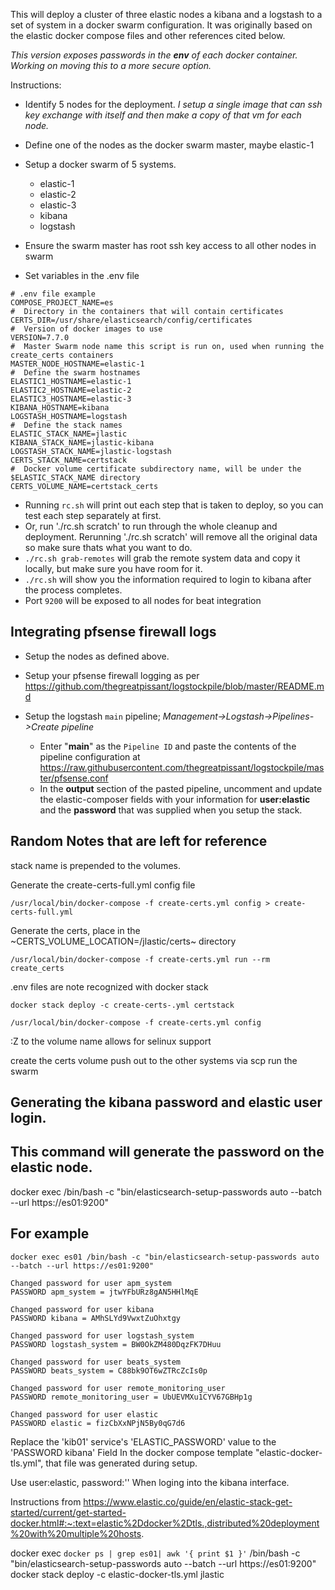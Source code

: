 This will deploy a cluster of three elastic nodes a kibana and a logstash to a set of system in a docker swarm configuration.  It was originally based on the elastic docker compose files and other references cited below.

*This version exposes passwords in the **env** of each docker container.  Working on moving this to a more secure option.*

Instructions:

- Identify 5 nodes for the deployment. *I setup a single image that can ssh key exchange with itself and then make a copy of that vm for each node.*

- Define one of the nodes as the docker swarm master, maybe elastic-1

- Setup a docker swarm of 5 systems.
	- elastic-1
	- elastic-2
	- elastic-3
	- kibana
	- logstash

- Ensure the swarm master has root ssh key access to all other nodes in swarm

- Set variables in the .env file
```
# .env file example
COMPOSE_PROJECT_NAME=es
#  Directory in the containers that will contain certificates
CERTS_DIR=/usr/share/elasticsearch/config/certificates
#  Version of docker images to use
VERSION=7.7.0
#  Master Swarm node name this script is run on, used when running the create_certs containers
MASTER_NODE_HOSTNAME=elastic-1
#  Define the swarm hostnames
ELASTIC1_HOSTNAME=elastic-1
ELASTIC2_HOSTNAME=elastic-2
ELASTIC3_HOSTNAME=elastic-3
KIBANA_HOSTNAME=kibana
LOGSTASH_HOSTNAME=logstash
#  Define the stack names
ELASTIC_STACK_NAME=jlastic
KIBANA_STACK_NAME=jlastic-kibana
LOGSTASH_STACK_NAME=jlastic-logstash
CERTS_STACK_NAME=certstack
#  Docker volume certificate subdirectory name, will be under the $ELASTIC_STACK_NAME directory
CERTS_VOLUME_NAME=certstack_certs
```

- Running `rc.sh` will print out each step that is taken to deploy, so you can test each step separately at first.
- Or, run './rc.sh scratch' to run through the whole cleanup and deployment.  Rerunning './rc.sh scratch' will remove all the original data so make sure thats what you want to do.
- `./rc.sh grab-remotes` will grab the remote system data and copy it locally, but make sure you have room for it.
- `./rc.sh` will show you the information required to login to kibana after the process completes.
- Port `9200` will be exposed to all nodes for beat integration


## Integrating pfsense firewall logs

- Setup the nodes as defined above.

- Setup your pfsense firewall logging as per https://github.com/thegreatpissant/logstockpile/blob/master/README.md

- Setup the logstash `main` pipeline; *Management->Logstash->Pipelines->Create pipeline*
  -  Enter "**main**" as the `Pipeline ID` and paste the contents of the pipeline configuration at https://raw.githubusercontent.com/thegreatpissant/logstockpile/master/pfsense.conf
  - In the **output** section of the pasted pipeline, uncomment and update the elastic-composer fields with your information for **user:elastic** and the **password** that was supplied when you setup the stack.


## Random Notes that are left for reference

stack name is prepended to the volumes.

Generate the create-certs-full.yml config file

`/usr/local/bin/docker-compose -f create-certs.yml config > create-certs-full.yml`

Generate the certs, place in the ~CERTS_VOLUME_LOCATION=/jlastic/certs~ directory

`/usr/local/bin/docker-compose -f create-certs.yml run --rm create_certs`

.env files are note recognized with docker stack 

`docker stack deploy -c create-certs-.yml certstack`

`/usr/local/bin/docker-compose -f create-certs.yml config`

:Z to the volume name allows for selinux support

create the certs volume
push out to the other systems via scp
run the swarm


## Generating the kibana password and elastic user login.

## This command will generate the password on the elastic node.
docker exec <es01-container-id> /bin/bash -c "bin/elasticsearch-setup-passwords auto --batch --url https://es01:9200"

## For example 
```
docker exec es01 /bin/bash -c "bin/elasticsearch-setup-passwords auto --batch --url https://es01:9200"

Changed password for user apm_system
PASSWORD apm_system = jtwYFbURz8gAN5HHlMqE

Changed password for user kibana
PASSWORD kibana = AMhSLYd9VwxtZuOhxtgy

Changed password for user logstash_system
PASSWORD logstash_system = BW0OkZM480DqzFK7DHuu

Changed password for user beats_system
PASSWORD beats_system = C88bk9OT6wZTRcZcIs0p

Changed password for user remote_monitoring_user
PASSWORD remote_monitoring_user = UbUEVMXu1CYV67GBHp1g

Changed password for user elastic
PASSWORD elastic = fizCbXxNPjN5By0qG7d6
```

Replace the 'kib01' service's 'ELASTIC_PASSWORD' value to the 'PASSWORD kibana' Field In the docker compose template "elastic-docker-tls.yml", that file was generated during setup.

Use user:elastic, password:'<PASSWORD elastic from above>' When loging into the kibana interface.

Instructions from https://www.elastic.co/guide/en/elastic-stack-get-started/current/get-started-docker.html#:~:text=elastic%2Ddocker%2Dtls.,distributed%20deployment%20with%20multiple%20hosts.

docker exec `docker ps | grep es01| awk '{ print $1 }'` /bin/bash -c "bin/elasticsearch-setup-passwords auto --batch --url https://es01:9200"
docker stack deploy -c elastic-docker-tls.yml jlastic
